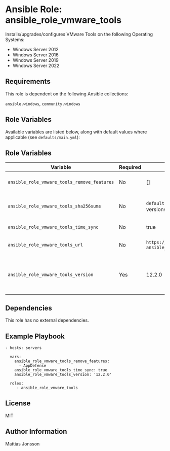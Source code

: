 Ansible Role: ansible_role_vmware_tools
=========

Installs/upgrades/configures VMware Tools on the following Operating Systems:

<ul>
<li> Windows Server 2012
<li> Windows Server 2016
<li> Windows Server 2019
<li> Windows Server 2022
</ul>

Requirements
------------

This role is dependent on the following Ansible collections:

`ansible.windows`, `community.windows`

Role Variables
--------------

Available variables are listed below, along with default values where applicable (see `defaults/main.yml`):


Role Variables
--------------


| Variable | Required | Default | Comments |
| -------- | -------- | ------- | -------- |
| `ansible_role_vmware_tools_remove_features` | No | [] | A list of features to remove at installation, Please se VMware Tools documentation for list of features. |
| `ansible_role_vmware_tools_sha256sums` | No | `defaults/main.yml` contains a list covering some versions  | A list of sha256 checksums for VMware Tools ISO files, format is version-build: sha256sum. Please verify and update this as needed. |
| `ansible_role_vmware_tools_time_sync` | No | true | Enable timesyncronization through VMware Tools. |
| `ansible_role_vmware_tools_url` | No | `https://packages.vmware.com/tools/releases/{{ ansible_role_vmware_tools_version }}/windows/` | Download URL for VMware Tools ISO files, change this if needed by your environment. |
| `ansible_role_vmware_tools_version` | Yes | 12.2.0 | Version of VMware Tools to install. Use `latest` to always install latest available version, make sure that the `ansible_role_vmware_tools_sha256sums` is updated with the sha256 sum of the latest version. |


Dependencies
------------

This role has no external dependencies.

Example Playbook
----------------

    - hosts: servers

      vars:
        ansible_role_vmware_tools_remove_features:
          - AppDefense
        ansible_role_vmware_tools_time_sync: true
        ansible_role_vmware_tools_version: '12.2.0'

      roles:
         - ansible_role_vmware_tools

License
-------

MIT

Author Information
------------------

Mattias Jonsson
